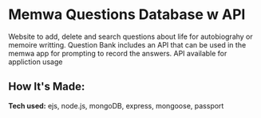 # Memwa Questions Database w API
Website to add, delete and search questions about life for autobiograhy or memoire writting. Question Bank includes an API that can be used in the memwa app for prompting to record the answers.
API available for appliction usage 

## How It's Made:
**Tech used:** ejs, node.js, mongoDB, express, mongoose, passport
